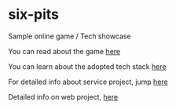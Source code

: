 # six-pits

Sample online game / Tech showcase

You can read about the game [here](docs/about-the-game.md)

You can learn about the adopted tech stack [here](docs/about-the-tech-stack.md)

For detailed info about service project, jump [here](six-pits-service/README.md)

Detailed info on web project, [here](six-pits-web/README.md)
